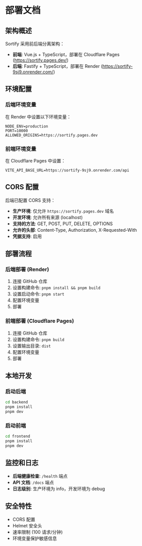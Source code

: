 # 部署文档

## 架构概述

Sortify 采用前后端分离架构：

- **前端**: Vue.js + TypeScript，部署在 Cloudflare Pages (https://sortify.pages.dev/)
- **后端**: Fastify + TypeScript，部署在 Render (https://sortify-9sj9.onrender.com/)

## 环境配置

### 后端环境变量

在 Render 中设置以下环境变量：

```
NODE_ENV=production
PORT=10000
ALLOWED_ORIGINS=https://sortify.pages.dev
```

### 前端环境变量

在 Cloudflare Pages 中设置：

```
VITE_API_BASE_URL=https://sortify-9sj9.onrender.com/api
```

## CORS 配置

后端已配置 CORS 支持：

- **生产环境**: 仅允许 `https://sortify.pages.dev` 域名
- **开发环境**: 允许所有来源 (localhost)
- **支持的方法**: GET, POST, PUT, DELETE, OPTIONS
- **允许的头部**: Content-Type, Authorization, X-Requested-With
- **凭据支持**: 启用

## 部署流程

### 后端部署 (Render)

1. 连接 GitHub 仓库
2. 设置构建命令: `pnpm install && pnpm build`
3. 设置启动命令: `pnpm start`
4. 配置环境变量
5. 部署

### 前端部署 (Cloudflare Pages)

1. 连接 GitHub 仓库
2. 设置构建命令: `pnpm build`
3. 设置输出目录: `dist`
4. 配置环境变量
5. 部署

## 本地开发

### 启动后端

```bash
cd backend
pnpm install
pnpm dev
```

### 启动前端

```bash
cd frontend
pnpm install
pnpm dev
```

## 监控和日志

- **后端健康检查**: `/health` 端点
- **API 文档**: `/docs` 端点
- **日志级别**: 生产环境为 info，开发环境为 debug

## 安全特性

- CORS 配置
- Helmet 安全头
- 速率限制 (100 请求/分钟)
- 环境变量保护敏感信息
